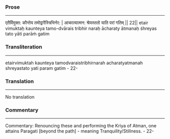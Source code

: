 ### Prose 
 --- 
एतैर्विमुक्त: कौन्तेय तमोद्वारैस्त्रिभिर्नर: |
आचरत्यात्मन: श्रेयस्ततो याति परां गतिम् || 22||
etair vimuktaḥ kaunteya tamo-dvārais tribhir naraḥ
ācharaty ātmanaḥ śhreyas tato yāti parāṁ gatim

### Transliteration 
 --- 
etairvimuktah kaunteya tamodvaraistribhirnarah acharatyatmanah shreyastato yati param gatim - 22-

### Translation 
 --- 
No translation

### Commentary 
 --- 
Commentary: Renouncing these and performing the Kriya of Atman, one attains Paragati [beyond the path] - meaning Tranquility/Stillness. - 22-